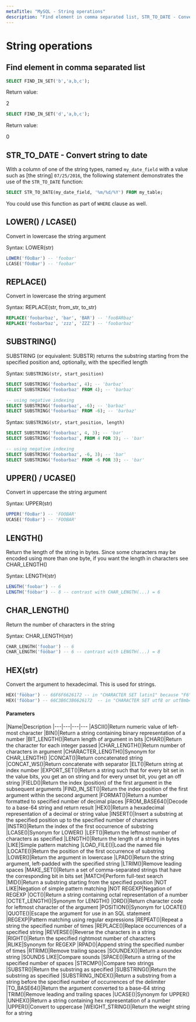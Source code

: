 ```yaml
---
metaTitle: "MySQL - String operations"
description: "Find element in comma separated list, STR_TO_DATE - Convert string to date, LOWER() / LCASE(), REPLACE(), SUBSTRING(), UPPER() / UCASE(), LENGTH(), CHAR_LENGTH(), HEX(str)"
---
```


# String operations



## Find element in comma separated list


```sql
SELECT FIND_IN_SET('b','a,b,c');

```

Return value:

> 
2


```sql
SELECT FIND_IN_SET('d','a,b,c');

```

Return value:

> 
0




## STR_TO_DATE - Convert string to date


With a column of one of the string types, named `my_date_field` with a value such as [the string] `07/25/2016`, the following statement demonstrates the use of the `STR_TO_DATE` function:

```sql
SELECT STR_TO_DATE(my_date_field, '%m/%d/%Y') FROM my_table;

```

You could use this function as part of `WHERE` clause as well.



## LOWER() / LCASE()


Convert in lowercase the string argument

Syntax: LOWER(str)

```sql
LOWER('fOoBar') -- 'foobar'
LCASE('fOoBar') -- 'foobar'

```



## REPLACE()


Convert in lowercase the string argument

Syntax: REPLACE(str, from_str, to_str)

```sql
REPLACE('foobarbaz', 'bar', 'BAR') -- 'fooBARbaz'
REPLACE('foobarbaz', 'zzz', 'ZZZ') -- 'foobarbaz'

```



## SUBSTRING()


SUBSTRING (or equivalent: SUBSTR) returns the substring starting from the specified position and, optionally, with the specified length

Syntax: `SUBSTRING(str, start_position)`

```sql
SELECT SUBSTRING('foobarbaz', 4); -- 'barbaz'
SELECT SUBSTRING('foobarbaz' FROM 4); -- 'barbaz'

-- using negative indexing
SELECT SUBSTRING('foobarbaz', -6); -- 'barbaz'
SELECT SUBSTRING('foobarbaz' FROM -6); -- 'barbaz'

```

Syntax: `SUBSTRING(str, start_position, length)`

```sql
SELECT SUBSTRING('foobarbaz', 4, 3); -- 'bar'
SELECT SUBSTRING('foobarbaz', FROM 4 FOR 3); -- 'bar'

-- using negative indexing
SELECT SUBSTRING('foobarbaz', -6, 3); -- 'bar'
SELECT SUBSTRING('foobarbaz' FROM -6 FOR 3); -- 'bar'

```



## UPPER() / UCASE()


Convert in uppercase the string argument

Syntax: UPPER(str)

```sql
UPPER('fOoBar') -- 'FOOBAR'
UCASE('fOoBar') -- 'FOOBAR'

```



## LENGTH()


Return the length of the string in bytes. Since some characters may be encoded using more than one byte, if you want the length in characters see CHAR_LENGTH()

Syntax: LENGTH(str)

```sql
LENGTH('foobar') -- 6
LENGTH('fööbar') -- 8 -- contrast with CHAR_LENGTH(...) = 6

```



## CHAR_LENGTH()


Return the number of characters in the string

Syntax: CHAR_LENGTH(str)

```sql
CHAR_LENGTH('foobar') -- 6
CHAR_LENGTH('fööbar') -- 6 -- contrast with LENGTH(...) = 8

```



## HEX(str)


Convert the argument to hexadecimal.  This is used for strings.

```sql
HEX('fööbar') -- 66F6F6626172 -- in "CHARACTER SET latin1" because "F6" is hex for ö
HEX('fööbar') -- 66C3B6C3B6626172  -- in "CHARACTER SET utf8 or utf8mb4" because "C3B6" is hex for ö

```



#### Parameters


|Name|Description
|---|---|---|---
|ASCII()|Return numeric value of left-most character
|BIN()|Return a string containing binary representation of a number
|BIT_LENGTH()|Return length of argument in bits
|CHAR()|Return the character for each integer passed
|CHAR_LENGTH()|Return number of characters in argument
|CHARACTER_LENGTH()|Synonym for CHAR_LENGTH()
|CONCAT()|Return concatenated string
|CONCAT_WS()|Return concatenate with separator
|ELT()|Return string at index number
|EXPORT_SET()|Return a string such that for every bit set in the value bits, you get an on string and for every unset bit, you get an off string
|FIELD()|Return the index (position) of the first argument in the subsequent arguments
|FIND_IN_SET()|Return the index position of the first argument within the second argument
|FORMAT()|Return a number formatted to specified number of decimal places
|FROM_BASE64()|Decode to a base-64 string and return result
|HEX()|Return a hexadecimal representation of a decimal or string value
|INSERT()|Insert a substring at the specified position up to the specified number of characters
|INSTR()|Return the index of the first occurrence of substring
|LCASE()|Synonym for LOWER()
|LEFT()|Return the leftmost number of characters as specified
|LENGTH()|Return the length of a string in bytes
|LIKE|Simple pattern matching
|LOAD_FILE()|Load the named file
|LOCATE()|Return the position of the first occurrence of substring
|LOWER()|Return the argument in lowercase
|LPAD()|Return the string argument, left-padded with the specified string
|LTRIM()|Remove leading spaces
|MAKE_SET()|Return a set of comma-separated strings that have the corresponding bit in bits set
|MATCH|Perform full-text search
|MID()|Return a substring starting from the specified position
|NOT LIKE|Negation of simple pattern matching
|NOT REGEXP|Negation of REGEXP
|OCT()|Return a string containing octal representation of a number
|OCTET_LENGTH()|Synonym for LENGTH()
|ORD()|Return character code for leftmost character of the argument
|POSITION()|Synonym for LOCATE()
|QUOTE()|Escape the argument for use in an SQL statement
|REGEXP|Pattern matching using regular expressions
|REPEAT()|Repeat a string the specified number of times
|REPLACE()|Replace occurrences of a specified string
|REVERSE()|Reverse the characters in a string
|RIGHT()|Return the specified rightmost number of characters
|RLIKE|Synonym for REGEXP
|RPAD()|Append string the specified number of times
|RTRIM()|Remove trailing spaces
|SOUNDEX()|Return a soundex string
|SOUNDS LIKE|Compare sounds
|SPACE()|Return a string of the specified number of spaces
|STRCMP()|Compare two strings
|SUBSTR()|Return the substring as specified
|SUBSTRING()|Return the substring as specified
|SUBSTRING_INDEX()|Return a substring from a string before the specified number of occurrences of the delimiter
|TO_BASE64()|Return the argument converted to a base-64 string
|TRIM()|Remove leading and trailing spaces
|UCASE()|Synonym for UPPER()
|UNHEX()|Return a string containing hex representation of a number
|UPPER()|Convert to uppercase
|WEIGHT_STRING()|Return the weight string for a string

